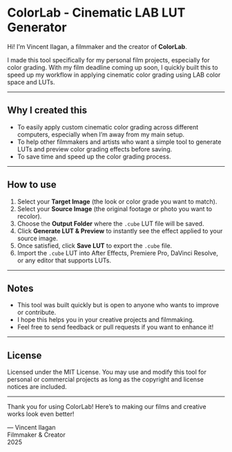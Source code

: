 # ColorLab - Cinematic LAB LUT Generator

Hi! I’m Vincent Ilagan, a filmmaker and the creator of **ColorLab**.

I made this tool specifically for my personal film projects, especially for color grading. With my film deadline coming up soon, I quickly built this to speed up my workflow in applying cinematic color grading using LAB color space and LUTs.

---

## Why I created this

- To easily apply custom cinematic color grading across different computers, especially when I’m away from my main setup.
- To help other filmmakers and artists who want a simple tool to generate LUTs and preview color grading effects before saving.
- To save time and speed up the color grading process.

---

## How to use

1. Select your **Target Image** (the look or color grade you want to match).
2. Select your **Source Image** (the original footage or photo you want to recolor).
3. Choose the **Output Folder** where the `.cube` LUT file will be saved.
4. Click **Generate LUT & Preview** to instantly see the effect applied to your source image.
5. Once satisfied, click **Save LUT** to export the `.cube` file.
6. Import the `.cube` LUT into After Effects, Premiere Pro, DaVinci Resolve, or any editor that supports LUTs.

---

## Notes

- This tool was built quickly but is open to anyone who wants to improve or contribute.
- I hope this helps you in your creative projects and filmmaking.
- Feel free to send feedback or pull requests if you want to enhance it!

---

## License

Licensed under the MIT License. You may use and modify this tool for personal or commercial projects as long as the copyright and license notices are included.

---

Thank you for using ColorLab! Here’s to making our films and creative works look even better!

— Vincent Ilagan  
Filmmaker & Creator  
2025
